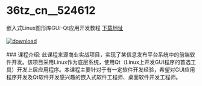 # 36tz_cn__524612
嵌入式Linux图形库GUI-Qt应用开发教程
[下载地址](http://www.36tz.cn/article/524612 "下载地址")
<br/></br>[![download](http://36tz.cn/muke_img/2019_02_3-7-300x169.jpg "下载地址")](http://www.36tz.cn/article/524612 "下载地址")
<br/></br>### 课程介绍:
此课程来源商业实战项目，实现了某信息发布平台系统中的前端软件开发。该项目采用Linux作为底层系统，使用Qt（Linux上开发GUI程序的首选工具）开发上层应用程序。本课程主要针对于有一定软件开发经验，希望对GUI应用程序开发及Qt软件开发感兴趣的嵌入式软件工程师、桌面软件开发工程师。


